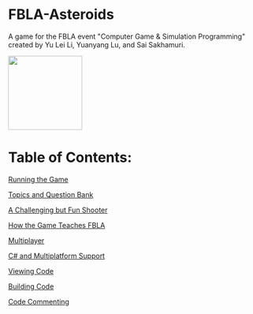 # FBLA-Asteroids
A game for the FBLA event "Computer Game &amp; Simulation Programming" created by Yu Lei Li, Yuanyang Lu, and Sai Sakhamuri.

<img src="https://cdn.discordapp.com/attachments/380481535641387009/547219298805088256/icons8-next-page-100.png" width="150" height="150">

# Table of Contents:

[Running the Game]()

[Topics and Question Bank]()

[A Challenging but Fun Shooter]()

[How the Game Teaches FBLA]()

[Multiplayer]()

[C# and Multiplatform Support]()

[Viewing Code]()

[Building Code]()

[Code Commenting]()

